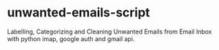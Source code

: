 # unwanted-emails-script
Labelling, Categorizing and Cleaning Unwanted Emails from Email Inbox with python imap, google auth and gmail api.
